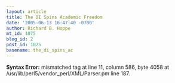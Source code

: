 ```yaml
---
layout: article
title: The DI Spins Academic Freedom
date: '2005-06-13 16:47:40 -0700'
author: Richard B. Hoppe
mt_id: 1075
blog_id: 2
post_id: 1075
basename: the_di_spins_ac
---
```

<p><strong>Syntax Error:</strong> 
mismatched tag at line 11, column 586, byte 4058 at /usr/lib/perl5/vendor_perl/XML/Parser.pm line 187.
</p>
